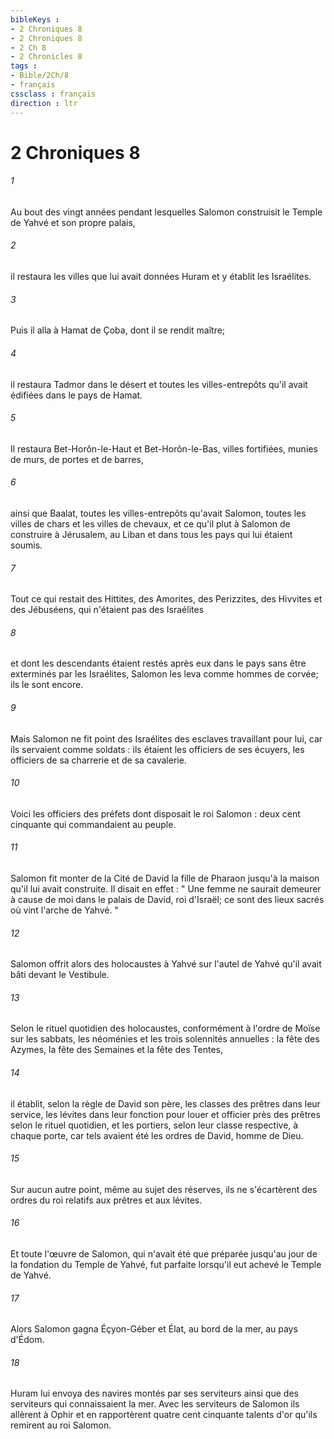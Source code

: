 ```yaml
---
bibleKeys : 
- 2 Chroniques 8
- 2 Chroniques 8
- 2 Ch 8
- 2 Chronicles 8
tags : 
- Bible/2Ch/8
- français
cssclass : français
direction : ltr
---
```


# 2 Chroniques 8

###### 1
Au bout des vingt années pendant lesquelles Salomon construisit le Temple de Yahvé et son propre palais, 
###### 2
il restaura les villes que lui avait données Huram et y établit les Israélites. 
###### 3
Puis il alla à Hamat de Çoba, dont il se rendit maître; 
###### 4
il restaura Tadmor dans le désert et toutes les villes-entrepôts qu'il avait édifiées dans le pays de Hamat. 
###### 5
Il restaura Bet-Horôn-le-Haut et Bet-Horôn-le-Bas, villes fortifiées, munies de murs, de portes et de barres, 
###### 6
ainsi que Baalat, toutes les villes-entrepôts qu'avait Salomon, toutes les villes de chars et les villes de chevaux, et ce qu'il plut à Salomon de construire à Jérusalem, au Liban et dans tous les pays qui lui étaient soumis. 
###### 7
Tout ce qui restait des Hittites, des Amorites, des Perizzites, des Hivvites et des Jébuséens, qui n'étaient pas des Israélites 
###### 8
et dont les descendants étaient restés après eux dans le pays sans être exterminés par les Israélites, Salomon les leva comme hommes de corvée; ils le sont encore. 
###### 9
Mais Salomon ne fit point des Israélites des esclaves travaillant pour lui, car ils servaient comme soldats : ils étaient les officiers de ses écuyers, les officiers de sa charrerie et de sa cavalerie. 
###### 10
Voici les officiers des préfets dont disposait le roi Salomon : deux cent cinquante qui commandaient au peuple. 
###### 11
Salomon fit monter de la Cité de David la fille de Pharaon jusqu'à la maison qu'il lui avait construite. Il disait en effet : " Une femme ne saurait demeurer à cause de moi dans le palais de David, roi d'Israël; ce sont des lieux sacrés où vint l'arche de Yahvé. " 
###### 12
Salomon offrit alors des holocaustes à Yahvé sur l'autel de Yahvé qu'il avait bâti devant le Vestibule. 
###### 13
Selon le rituel quotidien des holocaustes, conformément à l'ordre de Moïse sur les sabbats, les néoménies et les trois solennités annuelles : la fête des Azymes, la fête des Semaines et la fête des Tentes, 
###### 14
il établit, selon la règle de David son père, les classes des prêtres dans leur service, les lévites dans leur fonction pour louer et officier près des prêtres selon le rituel quotidien, et les portiers, selon leur classe respective, à chaque porte, car tels avaient été les ordres de David, homme de Dieu. 
###### 15
Sur aucun autre point, même au sujet des réserves, ils ne s'écartèrent des ordres du roi relatifs aux prêtres et aux lévites. 
###### 16
Et toute l'œuvre de Salomon, qui n'avait été que préparée jusqu'au jour de la fondation du Temple de Yahvé, fut parfaite lorsqu'il eut achevé le Temple de Yahvé. 
###### 17
Alors Salomon gagna Éçyon-Géber et Élat, au bord de la mer, au pays d'Édom. 
###### 18
Huram lui envoya des navires montés par ses serviteurs ainsi que des serviteurs qui connaissaient la mer. Avec les serviteurs de Salomon ils allèrent à Ophir et en rapportèrent quatre cent cinquante talents d'or qu'ils remirent au roi Salomon. 
